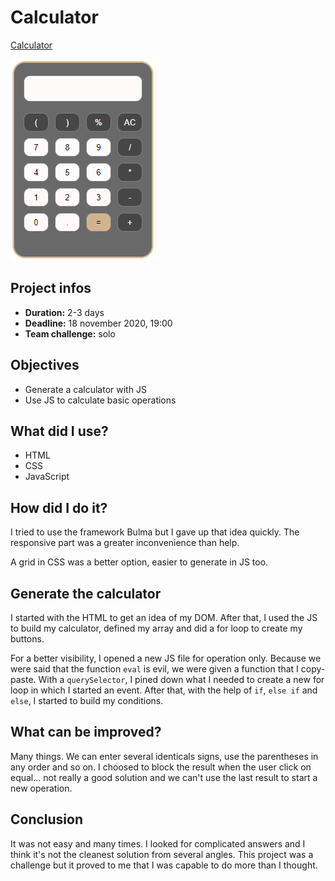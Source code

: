 # Calculator
[Calculator](https://gaudrey.github.io/calculator/)

![illu-calculator](./readme/illu-calculator.png)

## Project infos

* **Duration:** 2-3 days
* **Deadline:** 18 november 2020, 19:00
* **Team challenge:** solo

## Objectives

* Generate a calculator with JS
* Use JS to calculate basic operations

## What did I use?

* HTML
* CSS
* JavaScript

## How did I do it?

I tried to use the framework Bulma but I gave up that idea quickly. The responsive part was a greater inconvenience than help.

A grid in CSS was a better option, easier to generate in JS too.

## Generate the calculator

I started with the HTML to get an idea of my DOM. After that, I used the JS to build my calculator, defined my array and did a for loop to create my buttons.

For a better visibility, I opened a new JS file for operation only. Because we were said that the function `eval` is evil, we were given a function that I copy-paste. With a `querySelector`, I pined down what I needed to create a new for loop in which I started an event. After that, with the help of `if`, `else if` and `else`, I started to build my conditions.

## What can be improved?

Many things. We can enter several identicals signs, use the parentheses in any order and so on. I choosed to block the result when the user click on equal... not really a good solution and we can't use the last result to start a new operation.

## Conclusion

It was not easy and many times. I looked for complicated answers and I think it's not the cleanest solution from several angles. This project was a challenge but it proved to me that I was capable to do more than I thought.
